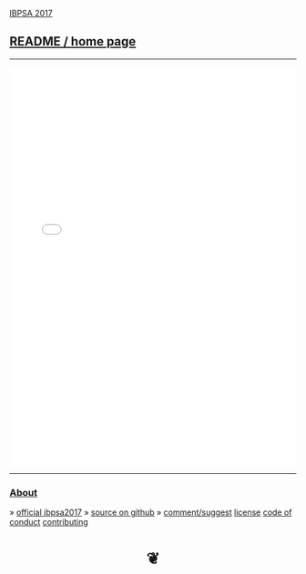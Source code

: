 <style>

#menu p { margin: 0 }

</style>

[IBPSA 2017]( https://ibpsa2017.github.io )

## [README / home page]( index.html )

<!--
#### [README / home page]( #README.md )
-->

***


<iframe src=./plugins/sponsor-links.html height=700 width=100% frameBorder=0 ></iframe>


***

### [About]( #./pages/about.md )

&raquo; [official ibpsa2017]( http://www.buildingsimulation2017.org/ )
&raquo; [source on github]( https://github.com/ibpsa2017/ibpsa2017.github.io "Your BS2017 happy place" )
&raquo; [comment/suggest]( https://github.com/ibpsa2017/ibpsa2017.github.io/issues "a good place to holler" )
[license]( #./pages/license.md )
[code of conduct]( #./pages/code-of-conduct.md )
[contributing]( #./pages/contributing.md )
<h1 style=text-align:center; > &#x2766; </h1>


